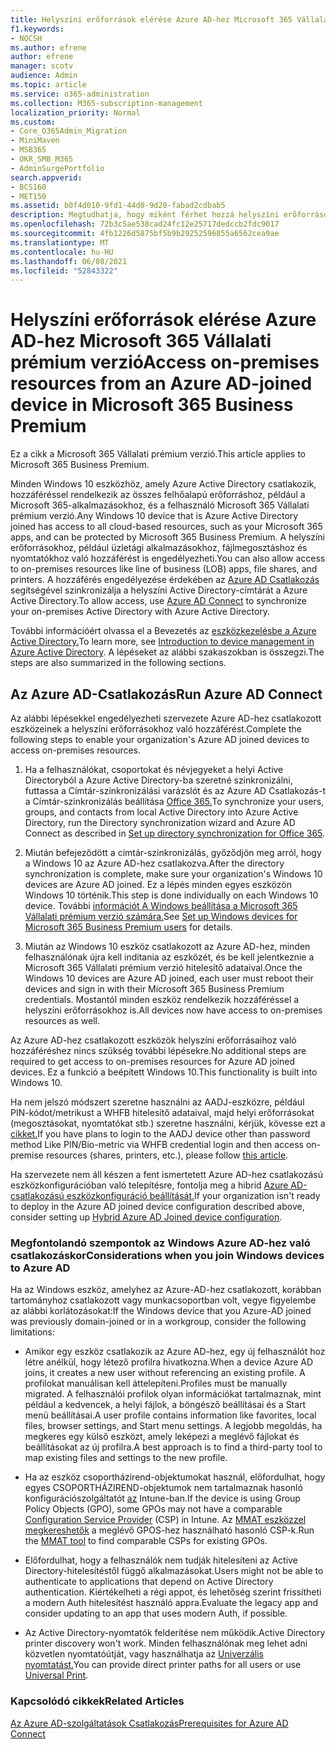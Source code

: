 ```yaml
---
title: Helyszíni erőforrások elérése Azure AD-hez Microsoft 365 Vállalati verzió
f1.keywords:
- NOCSH
ms.author: efrene
author: efrene
manager: scotv
audience: Admin
ms.topic: article
ms.service: o365-administration
ms.collection: M365-subscription-management
localization_priority: Normal
ms.custom:
- Core_O365Admin_Migration
- MiniMaven
- MSB365
- OKR_SMB_M365
- AdminSurgePortfolio
search.appverid:
- BCS160
- MET150
ms.assetid: b0f4d010-9fd1-44d0-9d20-fabad2cdbab5
description: Megtudhatja, hogy miként férhet hozzá helyszíni erőforrásokhoz, például üzletági alkalmazásokhoz, fájlmegosztáshoz és nyomtatókhoz egy Azure Active Directory-Windows 10 eszközről.
ms.openlocfilehash: 72b3c5ae538cad24fc12e25717dedccb2fdc9017
ms.sourcegitcommit: 4fb1226d5875bf5b9b29252596855a6562cea9ae
ms.translationtype: MT
ms.contentlocale: hu-HU
ms.lasthandoff: 06/08/2021
ms.locfileid: "52843322"
---
```

# <a name="access-on-premises-resources-from-an-azure-ad-joined-device-in-microsoft-365-business-premium"></a><span data-ttu-id="e55c2-103">Helyszíni erőforrások elérése Azure AD-hez Microsoft 365 Vállalati prémium verzió</span><span class="sxs-lookup"><span data-stu-id="e55c2-103">Access on-premises resources from an Azure AD-joined device in Microsoft 365 Business Premium</span></span>

<span data-ttu-id="e55c2-104">Ez a cikk a Microsoft 365 Vállalati prémium verzió.</span><span class="sxs-lookup"><span data-stu-id="e55c2-104">This article applies to Microsoft 365 Business Premium.</span></span>

<span data-ttu-id="e55c2-105">Minden Windows 10 eszközhöz, amely Azure Active Directory csatlakozik, hozzáféréssel rendelkezik az összes felhőalapú erőforráshoz, például a Microsoft 365-alkalmazásokhoz, és a felhasználó Microsoft 365 Vállalati prémium verzió.</span><span class="sxs-lookup"><span data-stu-id="e55c2-105">Any Windows 10 device that is Azure Active Directory joined has access to all cloud-based resources, such as your Microsoft 365 apps, and can be protected by Microsoft 365 Business Premium.</span></span> <span data-ttu-id="e55c2-106">A helyszíni erőforrásokhoz, például üzletági alkalmazásokhoz, fájlmegosztáshoz és nyomtatókhoz való hozzáférést is engedélyezheti.</span><span class="sxs-lookup"><span data-stu-id="e55c2-106">You can also allow access to on-premises resources like line of business (LOB) apps, file shares, and printers.</span></span> <span data-ttu-id="e55c2-107">A hozzáférés engedélyezése érdekében az [Azure AD Csatlakozás](/azure/active-directory/connect/active-directory-aadconnect) segítségével szinkronizálja a helyszíni Active Directory-címtárát a Azure Active Directory.</span><span class="sxs-lookup"><span data-stu-id="e55c2-107">To allow access, use [Azure AD Connect](/azure/active-directory/connect/active-directory-aadconnect) to synchronize your on-premises Active Directory with Azure Active Directory.</span></span>

<span data-ttu-id="e55c2-108">További információért olvassa el a Bevezetés az [eszközkezelésbe a Azure Active Directory.](/azure/active-directory/device-management-introduction)</span><span class="sxs-lookup"><span data-stu-id="e55c2-108">To learn more, see [Introduction to device management in Azure Active Directory](/azure/active-directory/device-management-introduction).</span></span>
<span data-ttu-id="e55c2-109">A lépéseket az alábbi szakaszokban is összegzi.</span><span class="sxs-lookup"><span data-stu-id="e55c2-109">The steps are also summarized in the following sections.</span></span>

## <a name="run-azure-ad-connect"></a><span data-ttu-id="e55c2-110">Az Azure AD-Csatlakozás</span><span class="sxs-lookup"><span data-stu-id="e55c2-110">Run Azure AD Connect</span></span>

<span data-ttu-id="e55c2-111">Az alábbi lépésekkel engedélyezheti szervezete Azure AD-hez csatlakozott eszközeinek a helyszíni erőforrásokhoz való hozzáférést.</span><span class="sxs-lookup"><span data-stu-id="e55c2-111">Complete the following steps to enable your organization's Azure AD joined devices to access on-premises resources.</span></span>

1. <span data-ttu-id="e55c2-112">Ha a felhasználókat, csoportokat és névjegyeket a helyi Active Directoryból a Azure Active Directory-ba szeretné szinkronizálni, futtassa a Címtár-szinkronizálási varázslót és az Azure AD Csatlakozás-t a Címtár-szinkronizálás beállítása [Office 365.](../enterprise/set-up-directory-synchronization.md)</span><span class="sxs-lookup"><span data-stu-id="e55c2-112">To synchronize your users, groups, and contacts from local Active Directory into Azure Active Directory, run the Directory synchronization wizard and Azure AD Connect as described in [Set up directory synchronization for Office 365](../enterprise/set-up-directory-synchronization.md).</span></span>

2. <span data-ttu-id="e55c2-113">Miután befejeződött a címtár-szinkronizálás, győződjön meg arról, hogy a Windows 10 az Azure AD-hez csatlakozva.</span><span class="sxs-lookup"><span data-stu-id="e55c2-113">After the directory synchronization is complete, make sure your organization's Windows 10 devices are Azure AD joined.</span></span> <span data-ttu-id="e55c2-114">Ez a lépés minden egyes eszközön Windows 10 történik.</span><span class="sxs-lookup"><span data-stu-id="e55c2-114">This step is done individually on each Windows 10 device.</span></span> <span data-ttu-id="e55c2-115">További [információt A Windows beállítása a Microsoft 365 Vállalati prémium verzió számára.](set-up-windows-devices.md)</span><span class="sxs-lookup"><span data-stu-id="e55c2-115">See [Set up Windows devices for Microsoft 365 Business Premium users](set-up-windows-devices.md) for details.</span></span>

3. <span data-ttu-id="e55c2-116">Miután az Windows 10 eszköz csatlakozott az Azure AD-hez, minden felhasználónak újra kell indítania az eszközét, és be kell jelentkeznie a Microsoft 365 Vállalati prémium verzió hitelesítő adataival.</span><span class="sxs-lookup"><span data-stu-id="e55c2-116">Once the Windows 10 devices are Azure AD joined, each user must reboot their devices and sign in with their Microsoft 365 Business Premium credentials.</span></span> <span data-ttu-id="e55c2-117">Mostantól minden eszköz rendelkezik hozzáféréssel a helyszíni erőforrásokhoz is.</span><span class="sxs-lookup"><span data-stu-id="e55c2-117">All devices now have access to on-premises resources as well.</span></span>

<span data-ttu-id="e55c2-118">Az Azure AD-hez csatlakozott eszközök helyszíni erőforrásaihoz való hozzáféréshez nincs szükség további lépésekre.</span><span class="sxs-lookup"><span data-stu-id="e55c2-118">No additional steps are required to get access to on-premises resources for Azure AD joined devices.</span></span> <span data-ttu-id="e55c2-119">Ez a funkció a beépített Windows 10.</span><span class="sxs-lookup"><span data-stu-id="e55c2-119">This functionality is built into Windows 10.</span></span>

<span data-ttu-id="e55c2-120">Ha nem jelszó módszert szeretne használni az AADJ-eszközre, például PIN-kódot/metrikust a WHFB hitelesítő adataival, majd helyi erőforrásokat (megosztásokat, nyomtatókat stb.) szeretne használni, kérjük, kövesse ezt a [cikket.](/windows/security/identity-protection/hello-for-business/hello-hybrid-aadj-sso-base)</span><span class="sxs-lookup"><span data-stu-id="e55c2-120">If you have plans to login to the AADJ device other than password method Like PIN/Bio-metric via WHFB credential login and then access on-premise resources (shares, printers, etc.), please follow [this article](/windows/security/identity-protection/hello-for-business/hello-hybrid-aadj-sso-base).</span></span>

<span data-ttu-id="e55c2-121">Ha szervezete nem áll készen a fent ismertetett Azure AD-hez csatlakozású eszközkonfigurációban való telepítésre, fontolja meg a hibrid [Azure AD-csatlakozású eszközkonfiguráció beállítását.](manage-windows-devices.md)</span><span class="sxs-lookup"><span data-stu-id="e55c2-121">If your organization isn't ready to deploy in the Azure AD joined device configuration described above, consider setting up [Hybrid Azure AD Joined device configuration](manage-windows-devices.md).</span></span>

### <a name="considerations-when-you-join-windows-devices-to-azure-ad"></a><span data-ttu-id="e55c2-122">Megfontolandó szempontok az Windows Azure AD-hez való csatlakozáskor</span><span class="sxs-lookup"><span data-stu-id="e55c2-122">Considerations when you join Windows devices to Azure AD</span></span>

<span data-ttu-id="e55c2-123">Ha az Windows eszköz, amelyhez az Azure-AD-hez csatlakozott, korábban tartományhoz csatlakozott vagy munkacsoportban volt, vegye figyelembe az alábbi korlátozásokat:</span><span class="sxs-lookup"><span data-stu-id="e55c2-123">If the Windows device that you Azure-AD joined was previously domain-joined or in a workgroup, consider the following limitations:</span></span>

- <span data-ttu-id="e55c2-124">Amikor egy eszköz csatlakozik az Azure AD-hez, egy új felhasználót hoz létre anélkül, hogy létező profilra hivatkozna.</span><span class="sxs-lookup"><span data-stu-id="e55c2-124">When a device Azure AD joins, it creates a new user without referencing an existing profile.</span></span> <span data-ttu-id="e55c2-125">A profilokat manuálisan kell áttelepíteni.</span><span class="sxs-lookup"><span data-stu-id="e55c2-125">Profiles must be manually migrated.</span></span> <span data-ttu-id="e55c2-126">A felhasználói profilok olyan információkat tartalmaznak, mint például a kedvencek, a helyi fájlok, a böngésző beállításai és a Start menü beállításai.</span><span class="sxs-lookup"><span data-stu-id="e55c2-126">A user profile contains information like favorites, local files, browser settings, and Start menu settings.</span></span> <span data-ttu-id="e55c2-127">A legjobb megoldás, ha megkeres egy külső eszközt, amely leképezi a meglévő fájlokat és beállításokat az új profilra.</span><span class="sxs-lookup"><span data-stu-id="e55c2-127">A best approach is to find a third-party tool to map existing files and settings to the new profile.</span></span>

- <span data-ttu-id="e55c2-128">Ha az eszköz csoportházirend-objektumokat használ, előfordulhat, hogy egyes CSOPORTHÁZIREND-objektumok nem tartalmaznak hasonló konfigurációszolgáltatót [az](/windows/configuration/provisioning-packages/how-it-pros-can-use-configuration-service-providers) Intune-ban.</span><span class="sxs-lookup"><span data-stu-id="e55c2-128">If the device is using Group Policy Objects (GPO), some GPOs may not have a comparable [Configuration Service Provider](/windows/configuration/provisioning-packages/how-it-pros-can-use-configuration-service-providers) (CSP) in Intune.</span></span> <span data-ttu-id="e55c2-129">Az [MMAT eszközzel megkereshetők](https://www.microsoft.com/download/details.aspx?id=45520) a meglévő GPOS-hez használható hasonló CSP-k.</span><span class="sxs-lookup"><span data-stu-id="e55c2-129">Run the [MMAT tool](https://www.microsoft.com/download/details.aspx?id=45520) to find comparable CSPs for existing GPOs.</span></span>

- <span data-ttu-id="e55c2-130">Előfordulhat, hogy a felhasználók nem tudják hitelesíteni az Active Directory-hitelesítéstől függő alkalmazásokat.</span><span class="sxs-lookup"><span data-stu-id="e55c2-130">Users might not be able to authenticate to applications that depend on Active Directory authentication.</span></span> <span data-ttu-id="e55c2-131">Kiértékelheti a régi appot, és lehetőség szerint frissítheti a modern Auth hitelesítést használó appra.</span><span class="sxs-lookup"><span data-stu-id="e55c2-131">Evaluate the legacy app and consider updating to an app that uses modern Auth, if possible.</span></span>

- <span data-ttu-id="e55c2-132">Az Active Directory-nyomtatók felderítése nem működik.</span><span class="sxs-lookup"><span data-stu-id="e55c2-132">Active Directory printer discovery won't work.</span></span> <span data-ttu-id="e55c2-133">Minden felhasználónak meg lehet adni közvetlen nyomtatóútját, vagy használhatja az [Univerzális nyomtatást.](/universal-print/)</span><span class="sxs-lookup"><span data-stu-id="e55c2-133">You can provide direct printer paths for all users or use [Universal Print](/universal-print/).</span></span>

### <a name="related-articles"></a><span data-ttu-id="e55c2-134">Kapcsolódó cikkek</span><span class="sxs-lookup"><span data-stu-id="e55c2-134">Related Articles</span></span>

[<span data-ttu-id="e55c2-135">Az Azure AD-szolgáltatások Csatlakozás</span><span class="sxs-lookup"><span data-stu-id="e55c2-135">Prerequisites for Azure AD Connect</span></span>](/azure/active-directory/hybrid/how-to-connect-install-prerequisites)

